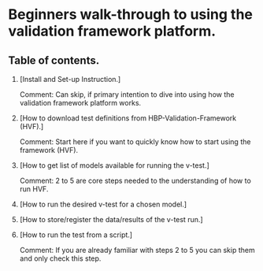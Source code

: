 # Beginners walk-through to using the validation framework platform.


## Table of contents.


1. [Install and Set-up Instruction.]

    Comment: Can skip, if primary intention to dive into using how the validation framework platform works.


2. [How to download test definitions from HBP-Validation-Framework (HVF).]

    Comment: Start here if you want to quickly know how to start using the framework (HVF).


3. [How to get list of models available for running the v-test.]

    Comment: 2 to 5 are core steps needed to the understanding of how to run HVF.


4. [How to run the desired v-test for a chosen model.]


5. [How to store/register the data/results of the v-test run.]


6. [How to run the test from a script.]

    Comment: If you are already familiar with steps 2 to 5 you can skip them and only check this step.
